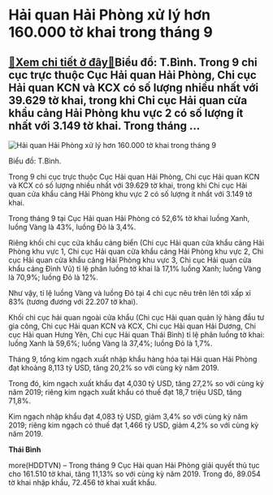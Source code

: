 Hải quan Hải Phòng xử lý hơn 160.000 tờ khai trong tháng 9
==========================================================

[:gift:Xem chi tiết ở đây:gift:](https://hddtvn.com/hai-quan-hai-phong-xu-ly-hon-160-000-to-khai-trong-thang-9/)Biểu đồ: T.Bình. Trong 9 chi cục trực thuộc Cục Hải quan Hải Phòng, Chi cục Hải quan KCN và KCX có số lượng nhiều nhất với 39.629 tờ khai, trong khi Chi cục Hải quan cửa khẩu cảng Hải Phòng khu vực 2 có số lượng ít nhất với 3.149 tờ khai. Trong tháng …
------------------------------------------------------------------------------------------------------------------------------------------------------------------------------------------------------------------------------------------------------------





![Hải quan Hải Phòng xử lý hơn 160.000 tờ khai trong tháng 9](https://haiquanonline.com.vn/stores/news_dataimages/binhht/102020/19/09/in_article/3042_TY-lY-phan-luYng-tYi-4-chi-cYc.jpg?rt=20201019093044 "Hải quan Hải Phòng xử lý hơn 160.000 tờ khai trong tháng 9")


Biểu đồ: T.Bình.



Trong 9 chi cục trực thuộc Cục Hải quan Hải Phòng, Chi cục Hải quan KCN và KCX có số lượng nhiều nhất với 39.629 tờ khai, trong khi Chi cục Hải quan cửa khẩu cảng Hải Phòng khu vực 2 có số lượng ít nhất với 3.149 tờ khai.


Trong tháng 9 tại Cục Hải quan Hải Phòng có 52,6% tờ khai luồng Xanh, luồng Vàng là 43%, luồng Đỏ là 3,4%.


Riêng khối chi cục cửa khẩu cảng biển (Chi cục Hải quan cửa khẩu cảng Hải Phòng khu vực 1, Chi cục Hải quan cửa khẩu cảng Hải Phòng khu vực 2, Chi cục Hải quan cửa khẩu cảng Hải Phòng khu vực 3, Chi cục Hải quan cửa khẩu cảng Đình Vũ) tỉ lệ phân luồng tờ khai là 17,1% luồng Xanh; luồng Vàng là 70,9%; luồng Đỏ là 12%.


Như vậy, tỉ lệ luồng Vàng và luồng Đỏ tại 4 chi cục nêu trên lên tới xấp xỉ 83% (tương đương với 22.207 tờ khai).


Khối chi cục hải quan ngoài cửa khẩu (Chi cục Hải quan quản lý hàng đầu tư gia công, Chi cục Hải quan KCN và KCX, Chi cục Hải quan Hải Dương, Chi cục Hải quan Hưng Yên, Chi cục Hải quan Thái Bình) tỉ lệ phân luồng tờ khai: luồng Xanh là 59,6%; luồng Vàng là 37,4%; luồng Đỏ là 1,7%.


Tháng 9, tổng kim ngạch xuất nhập khẩu hàng hóa tại Hải quan Hải Phòng đạt khoảng 8,113 tỷ USD, tăng 20,2% so với cùng kỳ năm 2019.


Trong đó, kim ngạch xuất khẩu đạt 4,030 tỷ USD, tăng 27,2% so với cùng kỳ năm 2019; riêng kim ngạch xuất khẩu có thuế đạt 18,7 triệu USD, tăng 71,8%.


Kim ngạch nhập khẩu đạt 4,083 tỷ USD, giảm 3,4% so với cùng kỳ năm 2019; riêng kim ngạch có thuế đạt 1,466 tỷ USD, giảm 4,2% so với cùng kỳ năm 2019.




**Thái Bình**



more(HDDTVN) – Trong tháng 9 Cục Hải quan Hải Phòng giải quyết thủ tục cho 161.510 tờ khai, tăng 11,13% so với cùng kỳ năm 2019. Trong đó, 89.054 tờ khai nhập khẩu, 72.456 tờ khai xuất khẩu.

